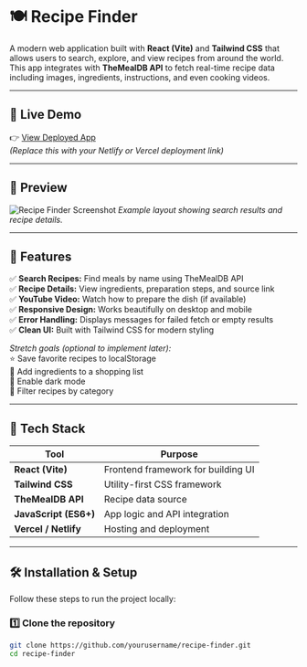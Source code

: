 # 🍽️ Recipe Finder

A modern web application built with **React (Vite)** and **Tailwind CSS** that allows users to search, explore, and view recipes from around the world.  
This app integrates with **TheMealDB API** to fetch real-time recipe data including images, ingredients, instructions, and even cooking videos.  

---

## 🚀 Live Demo
👉 [View Deployed App](https://your-deployment-link.vercel.app)  
_(Replace this with your Netlify or Vercel deployment link)_

---

## 📸 Preview
![Recipe Finder Screenshot](./src/assets/preview.png)
_Example layout showing search results and recipe details._

---

## 🧠 Features

✅ **Search Recipes:** Find meals by name using TheMealDB API  
✅ **Recipe Details:** View ingredients, preparation steps, and source link  
✅ **YouTube Video:** Watch how to prepare the dish (if available)  
✅ **Responsive Design:** Works beautifully on desktop and mobile  
✅ **Error Handling:** Displays messages for failed fetch or empty results  
✅ **Clean UI:** Built with Tailwind CSS for modern styling  

_Stretch goals (optional to implement later):_  
⭐ Save favorite recipes to localStorage  
🛒 Add ingredients to a shopping list  
🌙 Enable dark mode  
🍰 Filter recipes by category  

---

## 🧩 Tech Stack

| Tool | Purpose |
|------|----------|
| **React (Vite)** | Frontend framework for building UI |
| **Tailwind CSS** | Utility-first CSS framework |
| **TheMealDB API** | Recipe data source |
| **JavaScript (ES6+)** | App logic and API integration |
| **Vercel / Netlify** | Hosting and deployment |

---

## 🛠️ Installation & Setup

Follow these steps to run the project locally:

### 1️⃣ Clone the repository
```bash
git clone https://github.com/yourusername/recipe-finder.git
cd recipe-finder
